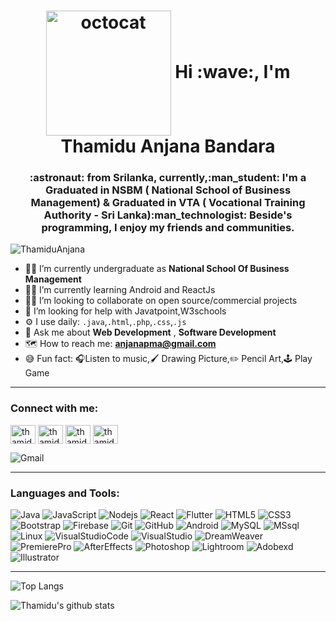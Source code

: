 
<p align="center"> 
 <h1 align="center"><img width="200px" src="https://user-images.githubusercontent.com/46102435/96034894-dd37f700-0e7f-11eb-9449-994d729ce7bf.jpeg" align="center" alt="octocat" /> Hi :wave:, I'm Thamidu Anjana Bandara</h1>
</p>
<h3 align="center">:astronaut: from Srilanka, currently,:man_student: I'm a Graduated in NSBM ( National School of Business Management) & Graduated in VTA (
Vocational Training Authority - Sri Lanka):man_technologist: Beside's
    programming, I enjoy my friends and communities.</h3>

<p align="left"> 
 <img src="https://komarev.com/ghpvc/?username=ThamiduAnjana&color=brightgreen" alt="ThamiduAnjana" />
</p>


- :man_student: I’m currently undergraduate as **National School Of Business Management**
- :man_teacher: I’m currently learning Android and ReactJs
- :dancing_men: I’m looking to collaborate on open source/commercial projects
- :thinking: I’m looking for help with Javatpoint,W3schools
- :gear: I use daily: `.java`,`.html`,`.php`,`.css`,`.js`
- :speech_balloon: Ask me about **Web Development** , **Software Development**
- :world_map: How to reach me: **anjanapma@gmail.com**
- :sweat_smile: Fun fact: :headphones:Listen to music,:paintbrush: Drawing Picture,:pencil2: Pencil Art,:joystick: Play Game
---
<p align="left">
<h3 align="left">Connect with me:</h3>
<a href="https://dev.to/thamiduanjana" target="blank"><img align="center"
        src="https://cdn.jsdelivr.net/npm/simple-icons@3.0.1/icons/dev-dot-to.svg" alt="thamiduanjana" height="30"
        width="40" /></a>
<a href="https://www.linkedin.com/in/thamidu-anjana-b6a748128/" target="blank"><img align="center"
        src="https://cdn.jsdelivr.net/npm/simple-icons@3.0.1/icons/linkedin.svg" alt="thamidu-anjana-b6a748128"
        height="30" width="40" /></a>
<a href="https://www.facebook.com/thamidu.anjana/" target="blank"><img align="center"
        src="https://cdn.jsdelivr.net/npm/simple-icons@3.0.1/icons/facebook.svg" alt="thamidu.anjana" height="30"
        width="40" /></a>
<a href="https://www.instagram.com/thamidua/" target="blank"><img align="center"
        src="https://cdn.jsdelivr.net/npm/simple-icons@3.0.1/icons/instagram.svg" alt="thamidua" height="30"
        width="40" /></a>
</p>
<img align="center" src="https://img.shields.io/badge/-anjanapma@gmail.com-c14438?style=flat-square&logo=Gmail&logoColor=white&link=mailto:anjanapma@gmail.com" alt="Gmail"/>

---
<h3 align="left">Languages and Tools:</h3>
<p align="left">
 
![Java](https://img.shields.io/badge/-Java-E74C3C?style=flat-square&logo=java)
![JavaScript](https://img.shields.io/badge/-JavaScript-F1C40F?style=flat-square&logo=javascript)
![Nodejs](https://img.shields.io/badge/-Nodejs-28B463?style=flat-square&logo=Node.js)
![React](https://img.shields.io/badge/-React-2E86C1?style=flat-square&logo=react)
![Flutter](https://img.shields.io/badge/-Flutter-02569B?style=flat-square&logo=flutter)
![HTML5](https://img.shields.io/badge/-HTML5-E34F26?style=flat-square&logo=html5&logoColor=white)
![CSS3](https://img.shields.io/badge/-CSS3-1572B6?style=flat-square&logo=css3)
![Bootstrap](https://img.shields.io/badge/-Bootstrap-563D7C?style=flat-square&logo=bootstrap)
![Firebase](https://img.shields.io/badge/Firebase-007ACC?style=flat-square&logo=firebase)
![Git](https://img.shields.io/badge/-Git-D35400?style=flat-square&logo=git)
![GitHub](https://img.shields.io/badge/-GitHub-CB4335?style=flat-square&logo=github)
![Android](https://img.shields.io/badge/-Android-28B463?style=flat-square&logo=Android)
![MySQL](https://img.shields.io/badge/-MySQL-black?style=flat-square&logo=Mysql)
![MSsql](https://img.shields.io/badge/-MSSQL-black?style=flat-square&logo=microsoftsqlserver)
![Linux](https://img.shields.io/badge/-Linux-F1C40F?style=flat-square&logo=Linux)
![VisualStudioCode](https://img.shields.io/badge/-VisualStudioCode-3498DB?style=flat-square&logo=visualstudiocode)
![VisualStudio](https://img.shields.io/badge/-VisualStudio-8E44AD?style=flat-square&logo=visualstudio)
![DreamWeaver](https://img.shields.io/badge/-AdobeDreamWeaver-8E44AD?style=flat-square&logo=adobedreamweaver)
![PremierePro](https://img.shields.io/badge/-AdobePremierePro-3498DB?style=flat-square&logo=adobepremierepro)
![AfterEffects](https://img.shields.io/badge/-AdobeAfterEffects-8E44AD?style=flat-square&logo=adobeaftereffects)
![Photoshop](https://img.shields.io/badge/-AdobePhotoshop-3498DB?style=flat-square&logo=adobephotoshop)
![Lightroom](https://img.shields.io/badge/-AdobeLightroom-3498DB?style=flat-square&logo=adobelightroom)
![Adobexd](https://img.shields.io/badge/-Adobexd-8E44AD?style=flat-square&logo=adobexd)
![Illustrator](https://img.shields.io/badge/-AdobeIllustrator-D4AC0D?style=flat-square&logo=adobeillustrator)
 
</p>

---

<!--START_SECTION:waka-->
<!--END_SECTION:waka-->

 ![Top Langs](https://github-readme-stats.vercel.app/api/top-langs/?username=ThamiduAnjana&layout=compact&langs_count=8&theme=dark)
 
 ![Thamidu's github stats](https://github-readme-stats.vercel.app/api?username=ThamiduAnjana&show_icons=true&layout=compact&langs_count=8&theme=radical)
 
